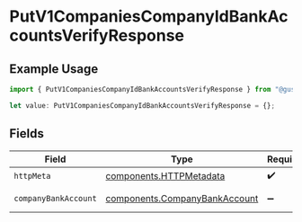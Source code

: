 # PutV1CompaniesCompanyIdBankAccountsVerifyResponse

## Example Usage

```typescript
import { PutV1CompaniesCompanyIdBankAccountsVerifyResponse } from "@gusto/embedded-api/models/operations/putv1companiescompanyidbankaccountsverify.js";

let value: PutV1CompaniesCompanyIdBankAccountsVerifyResponse = {};
```

## Fields

| Field                                                                          | Type                                                                           | Required                                                                       | Description                                                                    |
| ------------------------------------------------------------------------------ | ------------------------------------------------------------------------------ | ------------------------------------------------------------------------------ | ------------------------------------------------------------------------------ |
| `httpMeta`                                                                     | [components.HTTPMetadata](../../models/components/httpmetadata.md)             | :heavy_check_mark:                                                             | N/A                                                                            |
| `companyBankAccount`                                                           | [components.CompanyBankAccount](../../models/components/companybankaccount.md) | :heavy_minus_sign:                                                             | Example response                                                               |